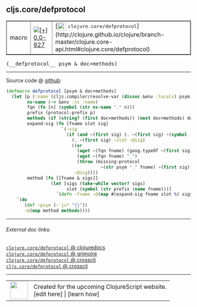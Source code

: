 ## cljs.core/defprotocol



 <table border="1">
<tr>
<td>macro</td>
<td><a href="https://github.com/cljsinfo/cljs-api-docs/tree/0.0-927"><img valign="middle" alt="[+] 0.0-927" title="Added in 0.0-927" src="https://img.shields.io/badge/+-0.0--927-lightgrey.svg"></a> </td>
<td>
[<img height="24px" valign="middle" src="http://i.imgur.com/1GjPKvB.png"> <samp>clojure.core/defprotocol</samp>](http://clojure.github.io/clojure/branch-master/clojure.core-api.html#clojure.core/defprotocol)
</td>
</tr>
</table>


 <samp>
(__defprotocol__ psym & doc+methods)<br>
</samp>

---







Source code @ [github](https://github.com/clojure/clojurescript/blob/r927/src/clj/cljs/core.clj#L364-L386):

```clj
(defmacro defprotocol [psym & doc+methods]
  (let [p (:name (cljs.compiler/resolve-var (dissoc &env :locals) psym))
        ns-name (-> &env :ns :name)
        fqn (fn [n] (symbol (str ns-name "." n)))
        prefix (protocol-prefix p)
        methods (if (string? (first doc+methods)) (next doc+methods) doc+methods)
        expand-sig (fn [fname slot sig]
                     `(~sig
                       (if (and ~(first sig) (. ~(first sig) ~(symbol (str "-" slot)))) ;; Property access needed here.
                         (. ~(first sig) ~slot ~@sig)
                         ((or
                           (aget ~(fqn fname) (goog.typeOf ~(first sig)))
                           (aget ~(fqn fname) "_")
                           (throw (missing-protocol
                                    ~(str psym "." fname) ~(first sig))))
                          ~@sig))))
        method (fn [[fname & sigs]]
                 (let [sigs (take-while vector? sigs)
                       slot (symbol (str prefix (name fname)))]
                   `(defn ~fname ~@(map #(expand-sig fname slot %) sigs))))]
    `(do
       (def ~psym (~'js* "{}"))
       ~@(map method methods))))
```

<!--
Repo - tag - source tree - lines:

 <pre>
clojurescript @ r927
└── src
    └── clj
        └── cljs
            └── <ins>[core.clj:364-386](https://github.com/clojure/clojurescript/blob/r927/src/clj/cljs/core.clj#L364-L386)</ins>
</pre>

-->

---



###### External doc links:

[`clojure.core/defprotocol` @ clojuredocs](http://clojuredocs.org/clojure.core/defprotocol)<br>
[`clojure.core/defprotocol` @ grimoire](http://conj.io/store/v1/org.clojure/clojure/1.7.0-beta3/clj/clojure.core/defprotocol/)<br>
[`clojure.core/defprotocol` @ crossclj](http://crossclj.info/fun/clojure.core/defprotocol.html)<br>
[`cljs.core/defprotocol` @ crossclj](http://crossclj.info/fun/cljs.core/defprotocol.html)<br>

---

 <table>
<tr><td>
<img valign="middle" align="right" width="48px" src="http://i.imgur.com/Hi20huC.png">
</td><td>
Created for the upcoming ClojureScript website.<br>
[edit here] | [learn how]
</td></tr></table>

[edit here]:https://github.com/cljsinfo/cljs-api-docs/blob/master/cljsdoc/cljs.core_defprotocol.cljsdoc
[learn how]:https://github.com/cljsinfo/cljs-api-docs/wiki/cljsdoc-files

<!--

This information was too distracting to show to readers, but I'll leave it
commented here since it is helpful to:

- pretty-print the data used to generate this document
- and show how to retrieve that data



The API data for this symbol:

```clj
{:ns "cljs.core",
 :name "defprotocol",
 :signature ["[psym & doc+methods]"],
 :history [["+" "0.0-927"]],
 :type "macro",
 :full-name-encode "cljs.core_defprotocol",
 :source {:code "(defmacro defprotocol [psym & doc+methods]\n  (let [p (:name (cljs.compiler/resolve-var (dissoc &env :locals) psym))\n        ns-name (-> &env :ns :name)\n        fqn (fn [n] (symbol (str ns-name \".\" n)))\n        prefix (protocol-prefix p)\n        methods (if (string? (first doc+methods)) (next doc+methods) doc+methods)\n        expand-sig (fn [fname slot sig]\n                     `(~sig\n                       (if (and ~(first sig) (. ~(first sig) ~(symbol (str \"-\" slot)))) ;; Property access needed here.\n                         (. ~(first sig) ~slot ~@sig)\n                         ((or\n                           (aget ~(fqn fname) (goog.typeOf ~(first sig)))\n                           (aget ~(fqn fname) \"_\")\n                           (throw (missing-protocol\n                                    ~(str psym \".\" fname) ~(first sig))))\n                          ~@sig))))\n        method (fn [[fname & sigs]]\n                 (let [sigs (take-while vector? sigs)\n                       slot (symbol (str prefix (name fname)))]\n                   `(defn ~fname ~@(map #(expand-sig fname slot %) sigs))))]\n    `(do\n       (def ~psym (~'js* \"{}\"))\n       ~@(map method methods))))",
          :title "Source code",
          :repo "clojurescript",
          :tag "r927",
          :filename "src/clj/cljs/core.clj",
          :lines [364 386]},
 :full-name "cljs.core/defprotocol",
 :clj-symbol "clojure.core/defprotocol"}

```

Retrieve the API data for this symbol:

```clj
;; from Clojure REPL
(require '[clojure.edn :as edn])
(-> (slurp "https://raw.githubusercontent.com/cljsinfo/cljs-api-docs/catalog/cljs-api.edn")
    (edn/read-string)
    (get-in [:symbols "cljs.core/defprotocol"]))
```

-->
